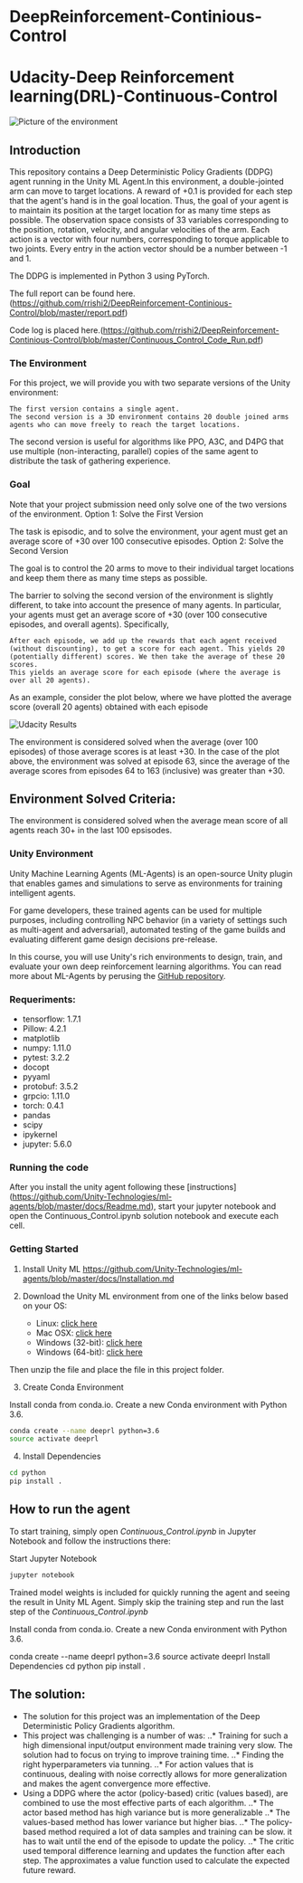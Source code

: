 # DeepReinforcement-Continious-Control
# Udacity-Deep Reinforcement learning(DRL)-Continuous-Control

![Picture of the environment](https://github.com/rrishi2/DeepReinforcement-Continious-Control/tree/master/images/environement.gif)


## Introduction
This repository contains a Deep Deterministic Policy Gradients (DDPG) agent running in the Unity ML Agent.In this environment, a double-jointed arm can move to target locations. A reward of +0.1 is provided for each step that the agent's hand is in the goal location. Thus, the goal of your agent is to maintain its position at the target location for as many time steps as possible.
The observation space consists of 33 variables corresponding to the position, rotation, velocity, and angular velocities of the arm. Each action is a vector with four numbers, corresponding to torque applicable to two joints. Every entry in the action vector should be a number between -1 and 1.

The DDPG is implemented in Python 3 using PyTorch.

The full report can be found here. (https://github.com/rrishi2/DeepReinforcement-Continious-Control/blob/master/report.pdf)

Code log is placed here.(https://github.com/rrishi2/DeepReinforcement-Continious-Control/blob/master/Continuous_Control_Code_Run.pdf)


### The Environment
For this project, we will provide you with two separate versions of the Unity environment:

    The first version contains a single agent.
    The second version is a 3D environment contains 20 double joined arms agents who can move freely to reach the target locations.

The second version is useful for algorithms like PPO, A3C, and D4PG that use multiple (non-interacting, parallel) copies of the same agent to distribute the task of gathering experience. 



### Goal
Note that your project submission need only solve one of the two versions of the environment.
Option 1: Solve the First Version

The task is episodic, and to solve the environment, your agent must get an average score of +30 over 100 consecutive episodes.
Option 2: Solve the Second Version

The goal is to control the 20 arms to move to their individual target locations and keep them there as many time steps as possible.

The barrier to solving the second version of the environment is slightly different, to take into account the presence of many agents. In particular, your agents must get an average score of +30 (over 100 consecutive episodes, and overall agents). Specifically,

    After each episode, we add up the rewards that each agent received (without discounting), to get a score for each agent. This yields 20 (potentially different) scores. We then take the average of these 20 scores.
    This yields an average score for each episode (where the average is over all 20 agents).

As an example, consider the plot below, where we have plotted the average score (overall 20 agents) obtained with each episode

![Udacity Results](https://github.com/rrishi2/DeepReinforcement-Continious-Control/blob/master/images/Result.JPG)


The environment is considered solved when the average (over 100 episodes) of those average scores is at least +30. In the case of the plot above, the environment was solved at episode 63, since the average of the average scores from episodes 64 to 163 (inclusive) was greater than +30.

## Environment Solved Criteria:
The environment is considered solved when the average mean score of all agents reach 30+ in the last 100 epsisodes.


### Unity Environment
Unity Machine Learning Agents (ML-Agents) is an open-source Unity plugin that enables games and simulations to serve as environments for training intelligent agents.

For game developers, these trained agents can be used for multiple purposes, including controlling NPC behavior (in a variety of settings such as multi-agent and adversarial), automated testing of the game builds and evaluating different game design decisions pre-release.

In this course, you will use Unity's rich environments to design, train, and evaluate your own deep reinforcement learning algorithms. You can read more about ML-Agents by perusing the [GitHub repository](https://github.com/Unity-Technologies/ml-agents).


### Requeriments:
- tensorflow: 1.7.1
- Pillow: 4.2.1
- matplotlib
- numpy: 1.11.0
- pytest: 3.2.2
- docopt
- pyyaml
- protobuf: 3.5.2
- grpcio: 1.11.0
- torch: 0.4.1
- pandas
- scipy
- ipykernel
- jupyter: 5.6.0

### Running the code

After you install the unity agent following these [instructions] (https://github.com/Unity-Technologies/ml-agents/blob/master/docs/Readme.md), start your jupyter notebook and open the Continuous_Control.ipynb solution notebook and execute each cell.

### Getting Started
1. Install Unity ML
https://github.com/Unity-Technologies/ml-agents/blob/master/docs/Installation.md

2. Download the Unity ML environment from one of the links below based on your OS:
    - Linux: [click here](https://s3-us-west-1.amazonaws.com/udacity-drlnd/P2/Reacher/Reacher_Linux.zip)
    - Mac OSX: [click here](https://s3-us-west-1.amazonaws.com/udacity-drlnd/P2/Reacher/Reacher.app.zip)
    - Windows (32-bit): [click here](https://s3-us-west-1.amazonaws.com/udacity-drlnd/P2/Reacher/Reacher_Windows_x86.zip)
    - Windows (64-bit): [click here](https://s3-us-west-1.amazonaws.com/udacity-drlnd/P2/Reacher/Reacher_Windows_x86_64.zip)

Then unzip the file and place the file in this project folder.

3. Create Conda Environment   

Install conda from conda.io. Create a new Conda environment with Python 3.6.

```bash
conda create --name deeprl python=3.6
source activate deeprl
```

4. Install Dependencies
```bash
cd python
pip install .
```


## How to run the agent
To start training, simply open *Continuous_Control.ipynb* in Jupyter Notebook and follow the instructions there:

Start Jupyter Notebook
```bash
jupyter notebook
```
Trained model weights is included for quickly running the agent and seeing the result in Unity ML Agent.
Simply skip the training step and run the last step of the *Continuous_Control.ipynb*

Install conda from conda.io. Create a new Conda environment with Python 3.6.

conda create --name deeprl python=3.6
source activate deeprl
Install Dependencies
cd python
pip install .

## The solution:
* The solution for this project was an implementation of the Deep Deterministic Policy Gradients algorithm.
* This project was challenging is a number of was:
..* Training for such a high dimensional input/output environment made training very slow. The solution had to focus on trying to improve training time. 
..* Finding the right hyperparameters via tunning. 
..* For action values that is continuous, dealing with noise correctly allows for more generalization and makes the agent convergence more effective.
* Using a DDPG  where the actor (policy-based) critic (values based), are combined to use the most effective parts of each algorithm. 
..* The actor based method has high variance but is more generalizable 
..* The values-based method has lower variance but higher bias.
..* The policy-based method required a lot of data samples and training can be slow. it has to wait until the end of the episode to update the policy.
..* The critic used temporal difference learning and updates the function after each step. The approximates a value function used to calculate the expected future reward. 
